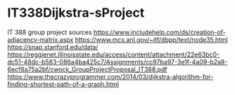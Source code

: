 # IT338Dijkstra-sProject
IT 388 group project
sources
https://www.includehelp.com/ds/creation-of-adjacency-matrix.aspx
https://www.mcs.anl.gov/~itf/dbpp/text/node35.html
https://snap.stanford.edu/data/
https://reggienet.illinoisstate.edu/access/content/attachment/22e63bc0-dc51-48dc-b583-086a4ba425c7/Assignments/cc97ba97-3e1f-4a09-b2a8-6ecf8a75a2bf/cwock_GroupProjectProposal_IT388.pdf
https://www.thecrazyprogrammer.com/2014/03/dijkstra-algorithm-for-finding-shortest-path-of-a-graph.html

